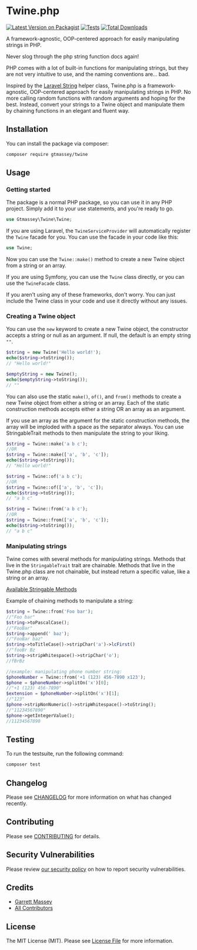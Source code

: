 # Twine.php

[![Latest Version on Packagist](https://img.shields.io/packagist/v/gtmassey/twine.svg?style=flat-square)](https://packagist.org/packages/gtmassey/twine)
[![Tests](https://img.shields.io/github/actions/workflow/status/gtmassey/twine/run-tests.yml?branch=main&label=tests&style=flat-square)](https://github.com/gtmassey/twine/actions/workflows/run-tests.yml)
[![Total Downloads](https://img.shields.io/packagist/dt/gtmassey/twine.svg?style=flat-square)](https://packagist.org/packages/gtmassey/twine)

A framework-agnostic, OOP-centered approach for easily manipulating strings in PHP. 

Never slog through the php string function docs again!

PHP comes with a lot of built-in functions for manipulating strings, but they are not very intuitive to use, and the naming conventions are... bad.

Inspired by the [Laravel String](https://laravel.com/docs/10.x/strings) helper class, Twine.php is a framework-agnostic, OOP-centered approach for easily manipulating strings in PHP. No more calling random functions with random arguments and hoping for the best. Instead, convert your strings to a Twine object and manipulate them by chaining functions in an elegant and fluent way.

## Installation

You can install the package via composer:

```bash
composer require gtmassey/twine
```

## Usage

### Getting started

The package is a normal PHP package, so you can use it in any PHP project. Simply add it to your use statements, and you're ready to go.

```php
use Gtmassey\Twine\Twine;
```

If you are using Laravel, the `TwineServiceProvider` will automatically register the `Twine` facade for you. You can use the facade in your code like this:

```php
use Twine;
```

Now you can use the `Twine::make()` method to create a new Twine object from a string or an array.

If you are using Symfony, you can use the `Twine` class directly, or you can use the `TwineFacade` class.

If you aren't using any of these frameworks, don't worry. You can just include the Twine class in your code and use it directly without any issues.

### Creating a Twine object

You can use the `new` keyword to create a new Twine object, the constructor accepts a string or null as an argument. If null, the default is an empty string `""`. 

```php
$string = new Twine('Hello world!');
echo($string->toString());
// "Hello world!"

$emptyString = new Twine();
echo($emptyString->toString());
// ""
```

You can also use the static `make()`, `of()`, and `from()` methods to create a new Twine object from either a string or an array. Each of the static construction methods accepts either a string OR an array as an argument.

If you use an array as the argument for the static construction methods, the array will be imploded with a space as the separator always. You can use StringableTrait methods to then manipulate the string to your liking.

```php
$string = Twine::make('a b c');
//OR
$string = Twine::make(['a', 'b', 'c']);
echo($string->toString());
// "Hello world!"

$string = Twine::of('a b c');
//OR
$string = Twine::of(['a', 'b', 'c']);
echo($string->toString());
// "a b c"

$string = Twine::from('a b c');
//OR
$string = Twine::from(['a', 'b', 'c']);
echo($string->toString());
// "a b c"
```

### Manipulating strings

Twine comes with several methods for manipulating strings. Methods that live in the `StringableTrait` trait are chainable. Methods that live in the Twine.php class are not chainable, but instead return a specific value, like a string or an array.

[Available Stringable Methods](docs/stringable-methods.md)

Example of chaining methods to manipulate a string:
```php
$string = Twine::from('Foo bar');
//"Foo bar"
$string->toPascalCase();
//"FooBar"
$string->append(' baz');
//"FooBar baz"
$string->toTitleCase()->stripChar('a')->lcFirst()
//"fooBr Bz
$string->stripWhitespace()->stripChar('o');
//fBrBz
```

```php
//example: manipulating phone number string:
$phoneNumber = Twine::from('+1 (123) 456-7890 x123');
$phone = $phoneNumber->splitOn('x')[0];
//"+1 (123) 456-7890"
$extension = $phoneNumber->splitOn('x')[1];
//"123"
$phone->stripNonNumeric()->stripWhitespace()->toString();
//"11234567890"
$phone->getIntegerValue();
//11234567890
```

## Testing

To run the testsuite, run the following command:

```bash
composer test
```

## Changelog

Please see [CHANGELOG](CHANGELOG.md) for more information on what has changed recently.

## Contributing

Please see [CONTRIBUTING](https://github.com/spatie/.github/blob/main/CONTRIBUTING.md) for details.

## Security Vulnerabilities

Please review [our security policy](../../security/policy) on how to report security vulnerabilities.

## Credits

- [Garrett Massey](https://github.com/gtmassey)
- [All Contributors](../../contributors)

## License

The MIT License (MIT). Please see [License File](LICENSE.md) for more information.
